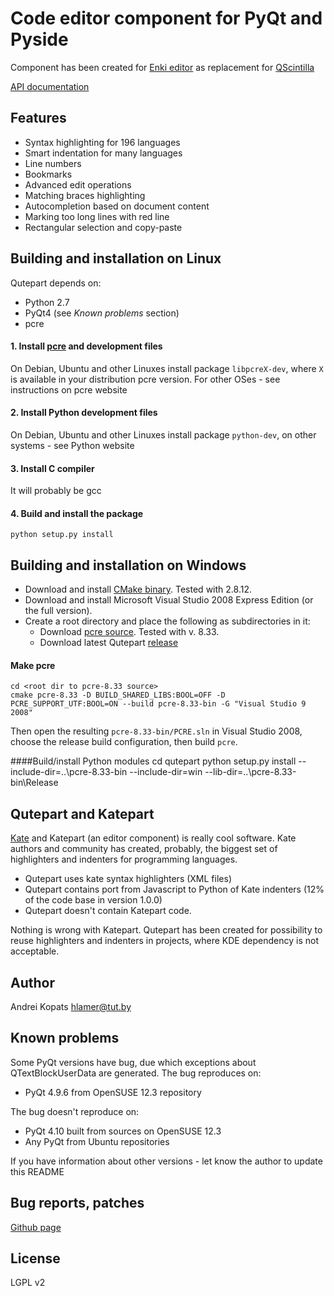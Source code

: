 # Code editor component for PyQt and Pyside

Component has been created for [Enki editor](http://enki-editor.org) as replacement for [QScintilla](http://www.riverbankcomputing.com/software/qscintilla/intro)

[API documentation](https://qutepart.readthedocs.org/en/latest/)

## Features
* Syntax highlighting for 196 languages
* Smart indentation for many languages
* Line numbers
* Bookmarks
* Advanced edit operations
* Matching braces highlighting
* Autocompletion based on document content
* Marking too long lines with red line
* Rectangular selection and copy-paste

## Building and installation on Linux

Qutepart depends on:

* Python 2.7
* PyQt4 (see *Known problems* section)
* pcre

#### 1. Install [pcre](http://www.pcre.org/) and development files
On Debian, Ubuntu and other Linuxes install package ``libpcreX-dev``, where ``X`` is available in your distribution pcre version.
For other OSes - see instructions on pcre website

#### 2. Install Python development files
On Debian, Ubuntu and other Linuxes install package ``python-dev``, on other systems - see Python website

#### 3. Install C compiler
It will probably be gcc

#### 4. Build and install the package
``python setup.py install``

## Building and installation on Windows

* Download and install [CMake binary](http://www.cmake.org/). Tested with 2.8.12.
* Download and install Microsoft Visual Studio 2008 Express Edition (or the full version).
* Create a root directory and place the following as subdirectories in it:
    - Download [pcre source](http://www.pcre.org/). Tested with v. 8.33.
    - Download latest Qutepart [release](https://github.com/hlamer/qutepart/releases)

#### Make pcre
    cd <root dir to pcre-8.33 source>
    cmake pcre-8.33 -D BUILD_SHARED_LIBS:BOOL=OFF -D PCRE_SUPPORT_UTF:BOOL=ON --build pcre-8.33-bin -G "Visual Studio 9 2008"
Then open the resulting `pcre-8.33-bin/PCRE.sln` in Visual Studio 2008, choose the release build configuration, then build `pcre`.

####Build/install Python modules
    cd qutepart
    python setup.py install --include-dir=..\pcre-8.33-bin --include-dir=win --lib-dir=..\pcre-8.33-bin\Release
## Qutepart and Katepart
[Kate](http://kate-editor.org/) and Katepart (an editor component) is really cool software. Kate authors and community has created, probably, the biggest set of highlighters and indenters for programming languages.

* Qutepart uses kate syntax highlighters (XML files)
* Qutepart contains port from Javascript to Python of Kate indenters (12% of the code base in version 1.0.0)
* Qutepart doesn't contain Katepart code.

Nothing is wrong with Katepart. Qutepart has been created for possibility to reuse highlighters and indenters in projects, where KDE dependency is not acceptable.


## Author
Andrei Kopats
[hlamer@tut.by](mailto:hlamer@tut.by)

## Known problems
Some PyQt versions have bug, due which exceptions about QTextBlockUserData are generated.
The bug reproduces on:

* PyQt 4.9.6 from OpenSUSE 12.3 repository

The bug doesn't reproduce on:

* PyQt 4.10 built from sources on OpenSUSE 12.3
* Any PyQt from Ubuntu repositories

If you have information about other versions - let know the author to update this README


## Bug reports, patches
[Github page](https://github.com/hlamer/qutepart)

## License
LGPL v2
